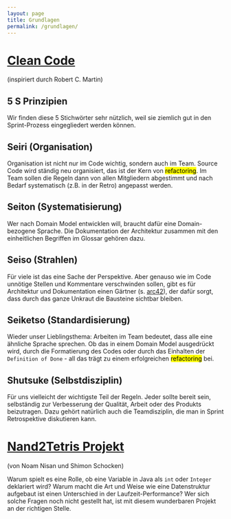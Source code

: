 ```yaml
---
layout: page
title: Grundlagen
permalink: /grundlagen/
---
```


# [Clean Code](https://cleancoders.com)
(inspiriert durch Robert C. Martin)

## 5 S Prinzipien
Wir finden diese 5 Stichwörter sehr nützlich, weil sie ziemlich gut in den Sprint-Prozess eingegliedert werden können.

## Seiri (Organisation)
Organisation ist nicht nur im Code wichtig, sondern auch im Team. Source Code wird ständig neu organisiert, das ist der Kern von <mark>refactoring</mark>. Im Team sollen die Regeln dann von allen Mitgliedern abgestimmt und nach Bedarf systematisch (z.B. in der Retro) angepasst werden.

## Seiton (Systematisierung)
Wer nach Domain Model entwicklen will, braucht dafür eine Domain-bezogene Sprache. Die Dokumentation der Architektur zusammen mit den einheitlichen Begriffen im Glossar gehören dazu.

## Seiso (Strahlen)
Für viele ist das eine Sache der Perspektive. Aber genauso wie im Code unnötige Stellen und Kommentare verschwinden sollen, gibt es für Architektur und Dokumentation einen Gärtner (s. [arc42](https://arc42.org)), der dafür sorgt, dass durch das ganze Unkraut die Bausteine sichtbar bleiben.  


## Seiketso (Standardisierung)
Wieder unser Lieblingsthema: Arbeiten im Team bedeutet, dass alle eine ähnliche Sprache sprechen. Ob das in einem Domain Model ausgedrückt wird, durch die Formatierung des Codes oder durch das Einhalten der  `Definition of Done` - all das trägt zu einem erfolgreichen <mark>refactoring</mark> bei. 

## Shutsuke (Selbstdisziplin)
Für uns vielleicht der wichtigste Teil der Regeln. Jeder sollte bereit sein, selbständig zur Verbesserung der Qualität, Arbeit oder des Produkts beizutragen. Dazu gehört natürlich auch die Teamdisziplin, die man in Sprint Retrospektive diskutieren kann.



# [Nand2Tetris Projekt](https://www.nand2tetris.org)
(von Noam Nisan und Shimon Schocken)

Warum spielt es eine Rolle, ob eine Variable in Java als `int` oder `Integer` deklariert wird? Warum macht die Art und Weise wie eine Datenstruktur aufgebaut ist einen Unterschied in der Laufzeit-Performance? Wer sich solche Fragen noch nicht gestellt hat, ist mit diesem wunderbaren Projekt an der richtigen Stelle.
